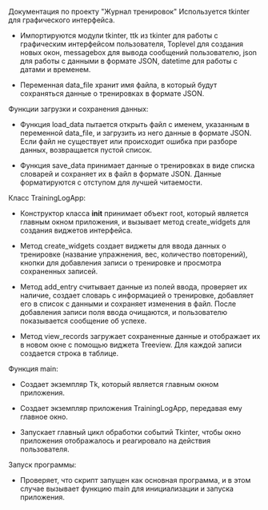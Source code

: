 Документация по проекту "Журнал тренировок"
Используется tkinter для графического интерфейса.

- Импортируются модули tkinter, ttk из tkinter для работы с графическим интерфейсом пользователя, Toplevel для создания новых окон, messagebox для вывода сообщений пользователю, json для работы с данными в формате JSON, datetime для работы с датами и временем.

- Переменная data_file хранит имя файла, в который будут сохраняться данные о тренировках в формате JSON.

Функции загрузки и сохранения данных:

- Функция load_data пытается открыть файл с именем, указанным в переменной data_file, и загрузить из него данные в формате JSON. Если файл не существует или происходит ошибка при разборе данных, возвращается пустой список.

- Функция save_data принимает данные о тренировках в виде списка словарей и сохраняет их в файл в формате JSON. Данные форматируются с отступом для лучшей читаемости.

Класс TrainingLogApp:

- Конструктор класса __init__ принимает объект root, который является главным окном приложения, и вызывает метод create_widgets для создания виджетов интерфейса.

- Метод create_widgets создает виджеты для ввода данных о тренировке (название упражнения, вес, количество повторений), кнопки для добавления записи о тренировке и просмотра сохраненных записей.

- Метод add_entry считывает данные из полей ввода, проверяет их наличие, создает словарь с информацией о тренировке, добавляет его в список с данными и сохраняет изменения в файл. После добавления записи поля ввода очищаются, и пользователю показывается сообщение об успехе.

- Метод view_records загружает сохраненные данные и отображает их в новом окне с помощью виджета Treeview. Для каждой записи создается строка в таблице.

Функция main:

- Создает экземпляр Tk, который является главным окном приложения.

- Создает экземпляр приложения TrainingLogApp, передавая ему главное окно.

- Запускает главный цикл обработки событий Tkinter, чтобы окно приложения отображалось и реагировало на действия пользователя.

Запуск программы:

- Проверяет, что скрипт запущен как основная программа, и в этом случае вызывает функцию main для инициализации и запуска приложения.
